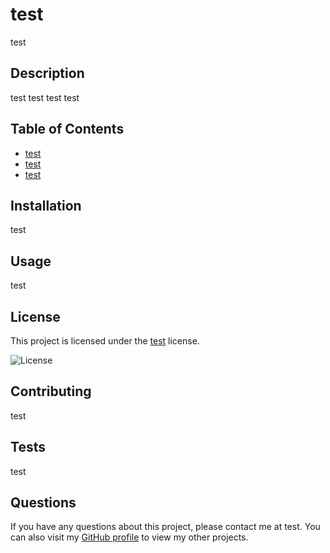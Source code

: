 
  # test

  test

  ## Description

  test test test test

  ## Table of Contents
  
  * [test](#test)
* [test](#test)
* [test](#test)
  
## Installation

  test

  ## Usage

  test

  ## License

  This project is licensed under the [test](https://choosealicense.com/licenses/test/) license.

  ![License](https://img.shields.io/badge/license-test-green)

  ## Contributing

  test

  ## Tests

  test

  ## Questions

  If you have any questions about this project, please contact me at test. You can also visit my [GitHub profile](https://github.com/test) to view my other projects.
  